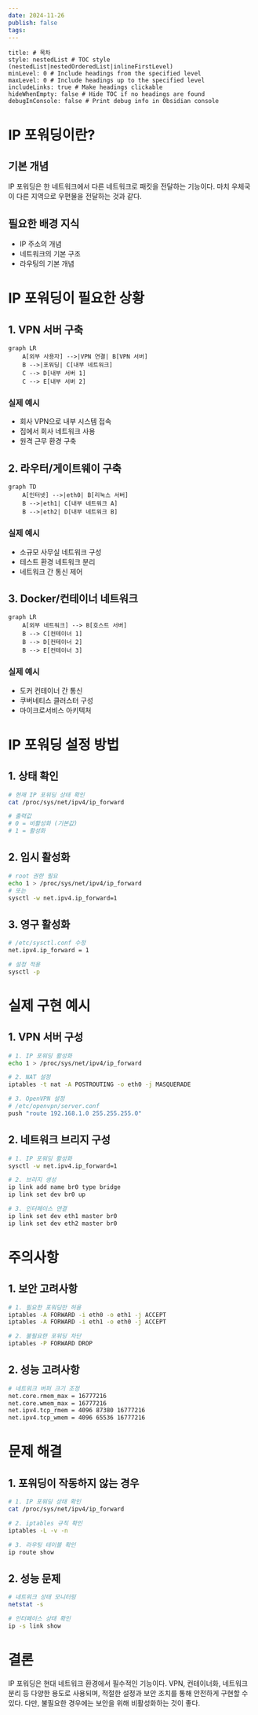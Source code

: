 ```yaml
---
date: 2024-11-26
publish: false
tags:
---
```

```table-of-contents
title: # 목차
style: nestedList # TOC style (nestedList|nestedOrderedList|inlineFirstLevel)
minLevel: 0 # Include headings from the specified level
maxLevel: 0 # Include headings up to the specified level
includeLinks: true # Make headings clickable
hideWhenEmpty: false # Hide TOC if no headings are found
debugInConsole: false # Print debug info in Obsidian console
```
# IP 포워딩이란?

## 기본 개념
IP 포워딩은 한 네트워크에서 다른 네트워크로 패킷을 전달하는 기능이다. 마치 우체국이 다른 지역으로 우편물을 전달하는 것과 같다.

## 필요한 배경 지식
- IP 주소의 개념
- 네트워크의 기본 구조
- 라우팅의 기본 개념

# IP 포워딩이 필요한 상황

## 1. VPN 서버 구축
```mermaid
graph LR
    A[외부 사용자] -->|VPN 연결| B[VPN 서버]
    B -->|포워딩| C[내부 네트워크]
    C --> D[내부 서버 1]
    C --> E[내부 서버 2]
```

### 실제 예시
- 회사 VPN으로 내부 시스템 접속
- 집에서 회사 네트워크 사용
- 원격 근무 환경 구축

## 2. 라우터/게이트웨이 구축
```mermaid
graph TD
    A[인터넷] -->|eth0| B[리눅스 서버]
    B -->|eth1| C[내부 네트워크 A]
    B -->|eth2| D[내부 네트워크 B]
```

### 실제 예시
- 소규모 사무실 네트워크 구성
- 테스트 환경 네트워크 분리
- 네트워크 간 통신 제어

## 3. Docker/컨테이너 네트워크
```mermaid
graph LR
    A[외부 네트워크] --> B[호스트 서버]
    B --> C[컨테이너 1]
    B --> D[컨테이너 2]
    B --> E[컨테이너 3]
```

### 실제 예시
- 도커 컨테이너 간 통신
- 쿠버네티스 클러스터 구성
- 마이크로서비스 아키텍처

# IP 포워딩 설정 방법

## 1. 상태 확인
```bash
# 현재 IP 포워딩 상태 확인
cat /proc/sys/net/ipv4/ip_forward

# 출력값
# 0 = 비활성화 (기본값)
# 1 = 활성화
```

## 2. 임시 활성화
```bash
# root 권한 필요
echo 1 > /proc/sys/net/ipv4/ip_forward
# 또는
sysctl -w net.ipv4.ip_forward=1
```

## 3. 영구 활성화
```bash
# /etc/sysctl.conf 수정
net.ipv4.ip_forward = 1

# 설정 적용
sysctl -p
```

# 실제 구현 예시

## 1. VPN 서버 구성
```bash
# 1. IP 포워딩 활성화
echo 1 > /proc/sys/net/ipv4/ip_forward

# 2. NAT 설정
iptables -t nat -A POSTROUTING -o eth0 -j MASQUERADE

# 3. OpenVPN 설정
# /etc/openvpn/server.conf
push "route 192.168.1.0 255.255.255.0"
```

## 2. 네트워크 브리지 구성
```bash
# 1. IP 포워딩 활성화
sysctl -w net.ipv4.ip_forward=1

# 2. 브리지 생성
ip link add name br0 type bridge
ip link set dev br0 up

# 3. 인터페이스 연결
ip link set dev eth1 master br0
ip link set dev eth2 master br0
```

# 주의사항

## 1. 보안 고려사항
```bash
# 1. 필요한 포워딩만 허용
iptables -A FORWARD -i eth0 -o eth1 -j ACCEPT
iptables -A FORWARD -i eth1 -o eth0 -j ACCEPT

# 2. 불필요한 포워딩 차단
iptables -P FORWARD DROP
```

## 2. 성능 고려사항
```bash
# 네트워크 버퍼 크기 조정
net.core.rmem_max = 16777216
net.core.wmem_max = 16777216
net.ipv4.tcp_rmem = 4096 87380 16777216
net.ipv4.tcp_wmem = 4096 65536 16777216
```

# 문제 해결

## 1. 포워딩이 작동하지 않는 경우
```bash
# 1. IP 포워딩 상태 확인
cat /proc/sys/net/ipv4/ip_forward

# 2. iptables 규칙 확인
iptables -L -v -n

# 3. 라우팅 테이블 확인
ip route show
```

## 2. 성능 문제
```bash
# 네트워크 상태 모니터링
netstat -s

# 인터페이스 상태 확인
ip -s link show
```

# 결론
IP 포워딩은 현대 네트워크 환경에서 필수적인 기능이다. VPN, 컨테이너화, 네트워크 분리 등 다양한 용도로 사용되며, 적절한 설정과 보안 조치를 통해 안전하게 구현할 수 있다. 다만, 불필요한 경우에는 보안을 위해 비활성화하는 것이 좋다.